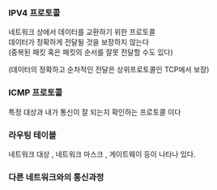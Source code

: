 ### IPV4 프로토콜  
네트워크 상에서 데이터를 교환하기 위한 프로토콜  
데이터가 정확하게 전달될 것을 보장하지 않는다  
(중복된 패킷 혹은 패킷의 순서를 잘못 전달할 수도 있다)  

(데이터의 정확하고 순차적인 전달은 상위프로토콜인 TCP에서 보장)  

### ICMP 프로토콜     
특정 대상과 내가 통신이 잘 되는지 확인하는 프로토콜 이다  

### 라우팅 테이블  
네트워크 대상 , 네트워크 마스크 , 게이트웨이 등이 나타나 있다.  

### 다른 네트워크와의 통신과정

